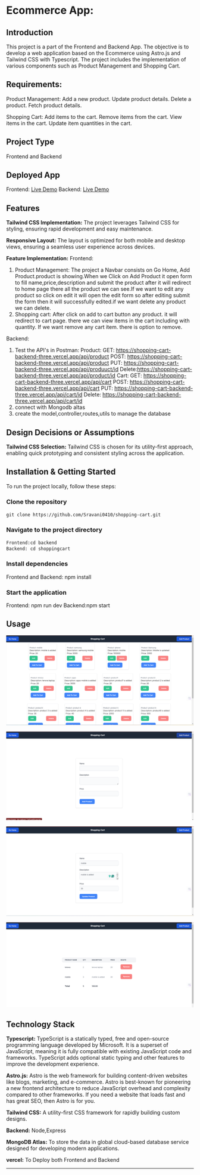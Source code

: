 # Ecommerce App:

## Introduction
This project is a part of the Frontend and Backend App. The objective is to develop a web application based on the Ecommerce using Astro.js and Tailwind CSS with Typescript. The project includes the implementation of various components such as Product Management and Shopping Cart.

## Requirements:
  Product Management:
        Add a new product.
        Update product details.
        Delete a product.
        Fetch product details.

  Shopping Cart:
        Add items to the cart.
        Remove items from the cart.
        View items in the cart.
        Update item quantities in the cart.

## Project Type
Frontend and Backend

## Deployed App
Frontend: [Live Demo](https://master--tiny-starburst-71af45.netlify.app/)
Backend: [Live Demo](https://shopping-cart-backend-three.vercel.app/)


## Features
**Tailwind CSS Implementation:** The project leverages Tailwind CSS for styling, ensuring rapid development and easy maintenance.

**Responsive Layout:** The layout is optimized for both mobile and desktop views, ensuring a seamless user experience across devices.

**Feature Implementation:** 
Frontend:
1.  Product Management:
    The project a Navbar consists on Go Home, Add Product.product is showing.When we Click on Add Product it open form to fill name,price,description and submit the product after it will redirect to home page there all the product we can see.If we want to edit any product so click on edit it will open the edit form so after editing submit the form then it will successfully edited.if we want delete any product we can delete.
2.  Shopping cart:
     After click on add to cart button any product. it will redirect to cart page. there we can view items in the cart including with quantity. If we want remove any cart item. there is option to remove.

Backend:

1. Test the API's in Postman:
     Product: 
       GET: https://shopping-cart-backend-three.vercel.app/api/product
       POST: https://shopping-cart-backend-three.vercel.app/api/product
       PUT: https://shopping-cart-backend-three.vercel.app/api/produuct/id
       Delete:https://shopping-cart-backend-three.vercel.app/api/product/id
     Cart:
       GET: https://shopping-cart-backend-three.vercel.app/api/cart
       POST: https://shopping-cart-backend-three.vercel.app/api/cart
       PUT: https://shopping-cart-backend-three.vercel.app/api/cart/id
       Delete: https://shopping-cart-backend-three.vercel.app/api/cart/id
2. connect with Mongodb altas
3. create the model,controller,routes,utils to manage the database

    
## Design Decisions or Assumptions

**Tailwind CSS Selection:** Tailwind CSS is chosen for its utility-first approach, enabling quick prototyping and consistent styling across the application.

## Installation & Getting Started
To run the project locally, follow these steps:

### Clone the repository

    git clone https://github.com/Sravani0410/shopping-cart.git
    

### Navigate to the project directory

    Frontend:cd backend
    Backend: cd shoppingcart

### Install dependencies
 
   Frontend and Backend: npm install 


### Start the application

   Frontend: npm run dev
   Backend:npm start

## Usage

![Home Page](homeimg.png)

![Add Product Page](addimg.png)

![Edit Product Page](editimg.png)

![Cart Items Page](cartimg.png)


## Technology Stack

**Typescript:** TypeScript is a statically typed, free and open-source programming language developed by Microsoft. It is a superset of JavaScript, meaning it is fully compatible with existing JavaScript code and frameworks. TypeScript adds optional static typing and other features to improve the development experience.

**Astro.js:** Astro is the web framework for building content-driven websites like blogs, marketing, and e-commerce. Astro is best-known for pioneering a new frontend architecture to reduce JavaScript overhead and complexity compared to other frameworks. If you need a website that loads fast and has great SEO, then Astro is for you.

**Tailwind CSS:** A utility-first CSS framework for rapidly building custom designs.

**Backend:** Node,Express

**MongoDB Atlas:** To store the data in global cloud-based database service designed for developing modern applications.

**vercel:** To Deploy both Frontend and Backend

---